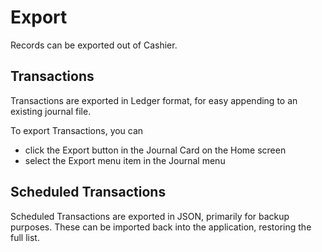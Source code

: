 # Export

Records can be exported out of Cashier.

## Transactions

Transactions are exported in Ledger format, for easy appending to an existing journal file.

To export Transactions, you can
- click the Export button in the Journal Card on the Home screen
- select the Export menu item in the Journal menu

## Scheduled Transactions

Scheduled Transactions are exported in JSON, primarily for backup purposes. 
These can be imported back into the application, restoring the full list.
